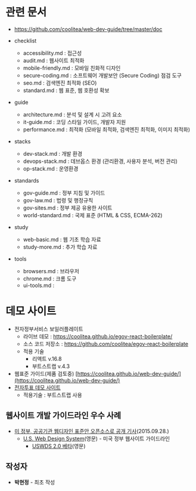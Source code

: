 # 관련 문서

- https://github.com/coolitea/web-dev-guide/tree/master/doc

- checklist
  - accessibility.md : 접근성
  - audit.md : 웹사이트 최적화
  - mobile-friendly.md : 모바일 친화적 디자인
  - secure-coding.md : 소프트웨어 개발보안 (Secure Coding) 점검 도구
  - seo.md : 검색엔진 최적화 (SEO)
  - standard.md : 웹 표준, 웹 호환성 확보
- guide
  - architecture.md : 분석 및 설계 시 고려 요소
  - it-guide.md : 코딩 스타일 가이드, 개발자 지원
  - performance.md : 최적화 (모바일 최적화, 검색엔진 최적화, 이미지 최적화)
- stacks
  - dev-stack.md : 개발 환경
  - devops-stack.md : 데브옵스 환경 (관리환경, 사용자 분석, 버전 관리)
  - op-stack.md : 운영환경
- standards
  - gov-guide.md : 정부 지침 및 가이드
  - gov-law.md : 법령 및 행정규칙
  - gov-sites.md : 정부 제공 유용한 사이트
  - world-standard.md : 국제 표준 (HTML & CSS, ECMA-262)
- study
  - web-basic.md : 웹 기초 학습 자료
  - study-more.md : 추가 학습 자료
- tools
  - browsers.md : 브라우저
  - chrome.md : 크롬 도구
  - ui-tools.md :

# 데모 사이트
- 전자정부서비스 보일러플레이트
  - 라이브 데모 : https://coolitea.github.io/egov-react-boilerplate/
  - 소스 코드 저장소 : https://github.com/coolitea/egov-react-boilerplate
  - 적용 기술
    - 리액트 v.16.8
    - 부트스트랩 v.4.3  
- 웹표준 가이드(제품 검토중) [https://coolitea.github.io/web-dev-guide/](https://coolitea.github.io/web-dev-guide/)
- [전자투표 데모 사이트](https://coolitea.github.io/evote-clone-with-bootstrap/) 
  - 적용기술 : 부트스트랩 사용

## 웹사이트 개발 가이드라인 우수 사례

- [미 정부, 공공기관 웹디자인 표준안 오픈소스로 공개 기사](http://www.bloter.net/archives/239720)(2015.09.28.)
  - [U.S. Web Design System](https://designsystem.digital.gov/)(영문) - 미국 정부 웹사이트 가이드라인
    - [USWDS 2.0 베타](https://v2.designsystem.digital.gov/)(영문)

## 작성자

- **박현정** - 최초 작성
